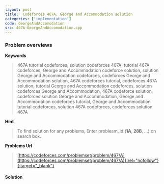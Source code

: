 ```yaml
---
layout: post
title:  Codeforces 467A. George and Accommodation solution
categories: ['implementation']
code: GeorgeAndAccomodation
src: 467A-GeorgeAndAccomodation.cpp
---
```

### **Problem overviews**

**Keywords**
> 467A tutorial codeforces, solution codeforces 467A, tutorial 467A codeforces, George and Accommodation codeforce solution, solution George and Accommodation codeforces, codeforces George and Accommodation solution, 467A codeforces tutorial, codeforces 467A solution, tutorial George and Accommodation codeforces, solution codeforces George and Accommodation, 467A codeforce solution, codeforces solution George and Accommodation, George and Accommodation codeforces tutorial, George and Accommodation tutorial codeforces, solution 467A codeforces, codeforces solution 467A

**Hint**
> To find solution for any problems, Enter probleam_id (**1A, 28B**, ...) on search box. 

**Problems Url**
> [https://codeforces.com/problemset/problem/467/A](https://codeforces.com/problemset/problem/467/A){:rel="nofollow"}{:target="_blank"}

#### **Solution**



